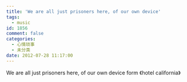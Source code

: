 ```yaml
---
title: 'We are all just prisoners here, of our own device'
tags:
  - music
id: 1856
comment: false
categories:
  - 心情琐事
  - 未分类
date: 2012-07-28 11:17:00
---
```


We are all just prisoners here, of our own device
form 《hotel california》
